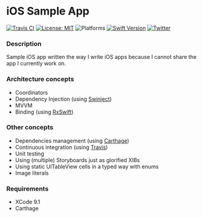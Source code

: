# iOS Sample App

[![Travis CI](https://travis-ci.org/igorkulman/iOSSampleApp.svg?branch=master)](https://travis-ci.org/igorkulman/iOSSampleApp)
[![License: MIT](https://img.shields.io/badge/License-MIT-yellow.svg)](https://opensource.org/licenses/MIT)
![Platforms](https://img.shields.io/badge/platform-iOS-lightgrey.svg)
[![Swift Version](https://img.shields.io/badge/Swift-4-F16D39.svg?style=flat)](https://developer.apple.com/swift)
[![Twitter](https://img.shields.io/badge/twitter-@igorkulman-blue.svg)](http://twitter.com/igorkulman)

### Description

Sample iOS app written the way I write iOS apps because I cannot share the app I currently work on.

### Architecture concepts

* Coordinators
* Dependency Injection (using [Swinject](https://github.com/Swinject/Swinject))
* MVVM
* Binding (using [RxSwift](https://github.com/ReactiveX/RxSwift))

### Other concepts

* Dependencies management (using [Carthage](https://github.com/Carthage/Carthage))
* Continuous integration (using [Travis](https://travis-ci.org/igorkulman/iOSSampleApp))
* Unit testing
* Using (multiple) Storyboards just as glorified XIBs
* Using static UITableView cells in a typed way with enums
* Image literals

### Requirements

* XCode 9.1
* Carthage
